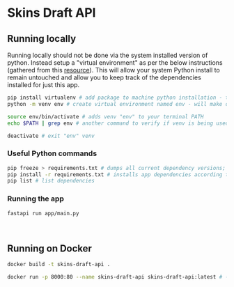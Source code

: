 # Skins Draft API
## Running locally
Running locally should not be done via the system installed version of python. Instead setup a "virtual environment" as per the below instructions (gathered from this [resource](https://www.freecodecamp.org/news/how-to-setup-virtual-environments-in-python/)). This will allow your system Python install to remain untouched and allow you to keep track of the dependencies installed for just this app.

```sh
pip install virtualenv # add package to machine python installation - this package will be added to your sytem version of Python
python -m venv env # create virtual environment named env - will make directory

source env/bin/activate # adds venv "env" to your terminal PATH
echo $PATH | grep env # another command to verify if venv is being used - will be first path listed

deactivate # exit "env" venv
```

### Useful Python commands
```sh
pip freeze > requirements.txt # dumps all current dependency versions; i.e. package-lock.json equivalent
pip install -r requirements.txt # installs app dependencies according to the version lock file
pip list # list dependencies
```

### Running the app
```sh
fastapi run app/main.py
```
<br>

## Running on Docker
```sh
docker build -t skins-draft-api .

docker run -p 8000:80 --name skins-draft-api skins-draft-api:latest # -d if you want to run in detached mode
```